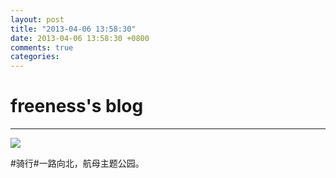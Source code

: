 ```yaml
---
layout: post
title: "2013-04-06 13:58:30"
date: 2013-04-06 13:58:30 +0800
comments: true
categories: 
---
```


# freeness's blog

----------

![](http://okqmqrbgo.bkt.clouddn.com/201304061358301.jpg)

>
\#骑行\#一路向北，航母主题公园。